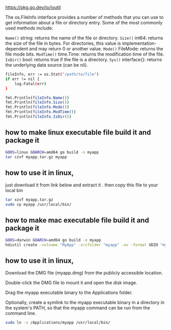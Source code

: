 https://pkg.go.dev/io/ioutil

The os.FileInfo interface provides a number of methods that you can use to get information about a file or directory entry. Some of the most commonly used methods include:

`Name()` string: returns the name of the file or directory.
`Size()` int64: returns the size of the file in bytes. For directories, this value is implementation-dependent and may return 0 or another value.
`Mode()` FileMode: returns the file mode bits.
`ModTime()` time.Time: returns the modification time of the file.
`IsDir()` bool: returns true if the file is a directory.
`Sys()` interface{}: returns the underlying data source (can be nil).

```sh
fileInfo, err := os.Stat("/path/to/file")
if err != nil {
    log.Fatal(err)
}

fmt.Println(fileInfo.Name())
fmt.Println(fileInfo.Size())
fmt.Println(fileInfo.Mode())
fmt.Println(fileInfo.ModTime())
fmt.Println(fileInfo.IsDir())


```


## how to make linux executable file build it and package it 

```sh
GOOS=linux GOARCH=amd64 go build -o myapp
tar czvf myapp.tar.gz myapp

```
## how to use it in linux,
 just download it from link below and extract it . then copy this file to your local bin

```sh
tar xzvf myapp.tar.gz
sudo cp myapp /usr/local/bin/
```

## how to make mac executable file build it and package it 

```sh
GOOS=darwin GOARCH=amd64 go build -o myapp
hdiutil create -volname "MyApp" -srcfolder "myapp" -ov -format UDZO "myapp.dmg"


```
## how to use it in linux,
 Download the DMG file (myapp.dmg) from the publicly accessible location.

Double-click the DMG file to mount it and open the disk image.

Drag the myapp executable binary to the Applications folder.

Optionally, create a symlink to the myapp executable binary in a directory in the system's PATH, so that the myapp command can be run from the command line.
```sh
sudo ln -s /Applications/myapp /usr/local/bin/

```